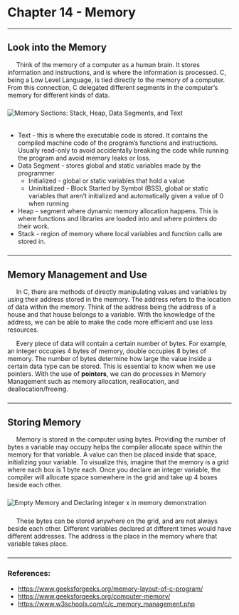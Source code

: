 # Chapter 14 - Memory

---

## Look into the Memory

&nbsp;&nbsp;&nbsp;&nbsp;
Think of the memory of a computer as a human brain. It stores 
information and instructions, and is where the information is processed. 
C, being a Low Level Language, is tied directly to the memory of a 
computer. From this connection, C delegated different segments in the 
computer’s memory for different kinds of data.

#####

![Memory Sections: Stack, Heap, Data Segments, and Text](:/img/images/Ch14_1.png)

######

- Text - this is where the executable code is stored. It contains the 
compiled machine code of the program’s functions and instructions. 
Usually read-only to avoid accidentally breaking the code while running 
the program and avoid memory leaks or loss.
- Data Segment - stores global and static variables made by the 
programmer
    * Initialized - global or static variables that hold a value
    * Uninitialized - Block Started by Symbol (BSS), global or static variables that aren’t initialized and automatically given a value of 0 when running
- Heap - segment where dynamic memory allocation happens. This is where 
functions and libraries are loaded into and where pointers do their work.
- Stack - region of memory where local variables and function calls 
are stored in.

#####

---
 
#####

## Memory Management and Use

&nbsp;&nbsp;&nbsp;&nbsp;
In C, there are methods of directly manipulating values and variables 
by using their address stored in the memory. The address refers to the 
location of data within the memory. Think of the address being the 
address of a house and that house belongs to a variable. With the 
knowledge of the address, we can be able to make the code more efficient 
and use less resources.

&nbsp;&nbsp;&nbsp;&nbsp;
Every piece of data will contain a certain number of bytes. For example, 
an integer occupies 4 bytes of memory, double occupies 8 bytes of 
memory. The number of bytes determine how large the value inside a 
certain data type can be stored. This is essential to know when we use 
pointers. With the use of **pointers**, we can do processes in Memory 
Management such as memory allocation, reallocation, and 
deallocation/freeing.

#####

---

#####

## Storing Memory

&nbsp;&nbsp;&nbsp;&nbsp;
Memory is stored in the computer using bytes. Providing the number of 
bytes a variable may occupy helps the compiler allocate space within 
the memory for that variable. A value can then be placed inside that 
space, initializing your variable. To visualize this, imagine that the 
memory is a grid where each box is 1 byte each. Once you declare an 
integer variable, the compiler will allocate space somewhere in the 
grid and take up 4 boxes beside each other.

#####

![Empty Memory and Declaring integer x in memory demonstration](:/img/images/Ch14_2.png)

#####

&nbsp;&nbsp;&nbsp;&nbsp;
These bytes can be stored anywhere on the grid, and are not always 
beside each other. Different variables declared at different times 
would have different addresses. The address is the place in the memory 
where that variable takes place.

#####

---

#####

### References:  
- https://www.geeksforgeeks.org/memory-layout-of-c-program/
- https://www.geeksforgeeks.org/computer-memory/
- https://www.w3schools.com/c/c_memory_management.php
